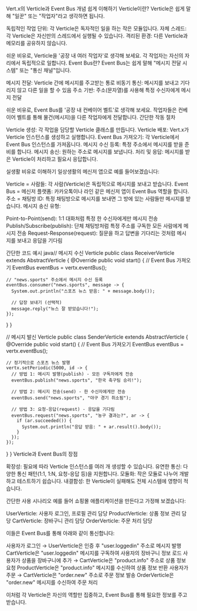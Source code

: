 Vert.x의 Verticle과 Event Bus 개념 쉽게 이해하기
Verticle이란?
Verticle은 쉽게 말해 "일꾼" 또는 "작업자"라고 생각하면 됩니다.

독립적인 작업 단위: 각 Verticle은 독자적인 일을 하는 작은 모듈입니다.
자체 스레드: 각 Verticle은 자신만의 스레드에서 실행될 수 있습니다.
격리된 환경: 다른 Verticle과 메모리를 공유하지 않습니다.

쉬운 비유로, Verticle을 '공장 내 여러 작업자'로 생각해 보세요. 각 작업자는 자신의 자리에서 독립적으로 일합니다.
Event Bus란?
Event Bus는 쉽게 말해 "메시지 전달 시스템" 또는 "통신 채널"입니다.

메시지 전달: Verticle 간에 메시지를 주고받는 통로
비동기 통신: 메시지를 보내고 기다리지 않고 다른 일을 할 수 있음
주소 기반: 주소(문자열)를 사용해 특정 수신자에게 메시지 전달

쉬운 비유로, Event Bus를 '공장 내 컨베이어 벨트'로 생각해 보세요. 작업자들은 컨베이어 벨트를 통해 물건(메시지)을 다른 작업자에게 전달합니다.
간단한 작동 절차

Verticle 생성: 각 작업을 담당할 Verticle 클래스를 만듭니다.
Verticle 배포: Vert.x가 Verticle 인스턴스를 생성하고 실행합니다.
Event Bus 가져오기: 각 Verticle에서 Event Bus 인스턴스를 가져옵니다.
메시지 수신 등록: 특정 주소에서 메시지를 받을 준비를 합니다.
메시지 송신: 원하는 주소로 메시지를 보냅니다.
처리 및 응답: 메시지를 받은 Verticle이 처리하고 필요시 응답합니다.

실생활 비유로 이해하기
일상생활의 메신저 앱으로 예를 들어보겠습니다:

Verticle = 사람들: 각 사람(Verticle)은 독립적으로 메시지를 보내고 받습니다.
Event Bus = 메신저 플랫폼: 카카오톡이나 라인 같은 메신저 앱이 Event Bus 역할을 합니다.
주소 = 채팅방 ID: 특정 채팅방으로 메시지를 보내면 그 방에 있는 사람들만 메시지를 받습니다.
메시지 송신 유형:

Point-to-Point(send): 1:1 대화처럼 특정 한 수신자에게만 메시지 전송
Publish/Subscribe(publish): 단체 채팅방처럼 특정 주소를 구독한 모든 사람에게 메시지 전송
Request-Response(request): 질문을 하고 답변을 기다리는 것처럼 메시지를 보내고 응답을 기다림



간단한 코드 예시
java// 메시지 수신 Verticle
public class ReceiverVerticle extends AbstractVerticle {
  @Override
  public void start() {
    // Event Bus 가져오기
    EventBus eventBus = vertx.eventBus();
    
    // "news.sports" 주소에서 메시지 수신 등록
    eventBus.consumer("news.sports", message -> {
      System.out.println("스포츠 뉴스 받음: " + message.body());
      
      // 답장 보내기 (선택적)
      message.reply("뉴스 잘 받았습니다!");
    });
  }
}

// 메시지 발신 Verticle
public class SenderVerticle extends AbstractVerticle {
  @Override
  public void start() {
    // Event Bus 가져오기
    EventBus eventBus = vertx.eventBus();
    
    // 정기적으로 스포츠 뉴스 발행
    vertx.setPeriodic(5000, id -> {
      // 방법 1: 메시지 발행(publish) - 모든 구독자에게 전송
      eventBus.publish("news.sports", "한국 축구팀 승리!");
      
      // 방법 2: 메시지 전송(send) - 한 수신자에게만 전송
      eventBus.send("news.sports", "야구 경기 취소됨");
      
      // 방법 3: 요청-응답(request) - 응답을 기다림
      eventBus.request("news.sports", "농구 결과는?", ar -> {
        if (ar.succeeded()) {
          System.out.println("응답 받음: " + ar.result().body());
        }
      });
    });
  }
}
Verticle과 Event Bus의 장점

확장성: 필요에 따라 Verticle 인스턴스를 여러 개 생성할 수 있습니다.
유연한 통신: 다양한 통신 패턴(1:1, 1:N, 요청-응답 등)을 지원합니다.
모듈화: 작은 모듈로 나누어 개발하고 테스트하기 쉽습니다.
내결함성: 한 Verticle이 실패해도 전체 시스템에 영향이 적습니다.

간단한 사용 시나리오
예를 들어 쇼핑몰 애플리케이션을 만든다고 가정해 보겠습니다:

UserVerticle: 사용자 로그인, 프로필 관리 담당
ProductVerticle: 상품 정보 관리 담당
CartVerticle: 장바구니 관리 담당
OrderVerticle: 주문 처리 담당

이들은 Event Bus를 통해 아래와 같이 통신합니다:

사용자가 로그인 → UserVerticle은 인증 후 "user.loggedin" 주소로 메시지 발행
CartVerticle은 "user.loggedin" 메시지를 구독하여 사용자의 장바구니 정보 로드
사용자가 상품을 장바구니에 추가 → CartVerticle은 "product.info" 주소로 상품 정보 요청
ProductVerticle은 "product.info" 메시지를 수신하여 상품 정보 반환
사용자가 주문 → CartVerticle은 "order.new" 주소로 주문 정보 발송
OrderVerticle은 "order.new" 메시지를 수신하여 주문 처리

이처럼 각 Verticle은 자신의 역할만 집중하고, Event Bus를 통해 필요한 정보를 주고받습니다.